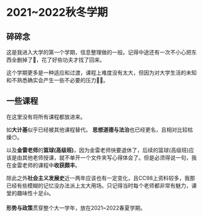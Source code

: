 # 2021~2022秋冬学期

## 碎碎念

这是我进入大学的第一个学期，信息整理做的一般。记得中途还有一次不小心把东西全删掉了🤡，花了好些功夫才找了回来。

这个学期更多是一种适应和过渡，课程上难度没有太大，但因为对大学生活的未知和不熟悉确实会产生一些不必要的压力😶‍🌫️。

## 一些课程

在这里没有将所有课程都放进来。

如**大计基**似乎已经被其他课程替代。 **思想道德与法治**也已经更名，且相对比较枯燥😶。

以及**金雷老师**的**篮球(高级班)**，因为金雷老师快要退休了，后续的篮球(高级班)应该是由其他老师授课，就不单开一个文件夹写心得体会了。但是必须得说一句，我在金雷老师的课程中**收获颇丰**。

除此之外**社会主义发展史**近一两年应该也有一定变化，且CC98上资料较多，我那已经有些模糊的记忆没办法派上太大用场。只记得当时每个老师都非常有魅力，课堂的趣味性十足👍。

**形势与政策**贯穿整个大一学年，放在2021~2022春夏学期。
